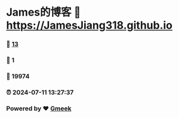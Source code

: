 # James的博客 :link: https://JamesJiang318.github.io 
### :page_facing_up: [13](https://JamesJiang318.github.io/tag.html) 
### :speech_balloon: 1 
### :hibiscus: 19974 
### :alarm_clock: 2024-07-11 13:27:37 
### Powered by :heart: [Gmeek](https://github.com/Meekdai/Gmeek)
